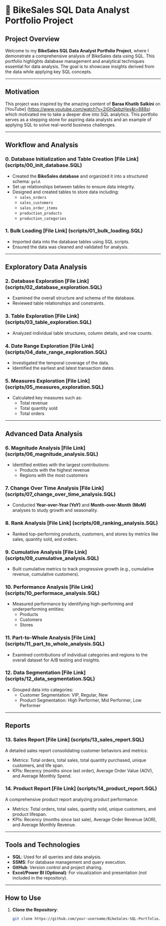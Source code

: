 # 🚴 BikeSales SQL Data Analyst Portfolio Project

## Project Overview
Welcome to my **BikeSales SQL Data Analyst Portfolio Project**, where I demonstrate a comprehensive analysis of BikeSales data using SQL. This portfolio highlights database management and analytical techniques essential for data analysis. The goal is to showcase insights derived from the data while applying key SQL concepts.

---

## Motivation
This project was inspired by the amazing content of **Baraa Khatib Salkini** on [YouTube] (https://www.youtube.com/watch?v=2jGhQpbzHes&t=888s) which motivated me to take a deeper dive into SQL analytics. This portfolio serves as a stepping stone for aspiring data analysts and an example of applying SQL to solve real-world business challenges.

---

## Workflow and Analysis

### 0. **Database Initialization** and **Table Creation** [File Link] (scripts/00_init_database.SQL)
- Created the **BikeSales database** and organized it into a structured schema: `gold`.
- Set up relationships between tables to ensure data integrity.
- Designed and created tables to store data including:
  - `sales_orders`
  - `sales_customers`
  - `sales_order_items`
  - `production_products`
  - `production_categories`

### 1. **Bulk Loading** [File Link] (scripts/01_bulk_loading.SQL)
- Imported data into the database tables using SQL scripts.
- Ensured the data was cleaned and validated for analysis.

---

## Exploratory Data Analysis
### 2. **Database Exploration** [File Link] (scripts/02_database_exploration.SQL)
- Examined the overall structure and schema of the database.
- Reviewed table relationships and constraints.

### 3. **Table Exploration** [File Link] (scripts/03_table_exploration.SQL)
- Analyzed individual table structures, column details, and row counts.

### 4. **Date Range Exploration** [File Link] (scripts/04_date_range_exploration.SQL)
- Investigated the temporal coverage of the data.
- Identified the earliest and latest transaction dates.

### 5. **Measures Exploration** [File Link] (scripts/05_measures_exploration.SQL)
- Calculated key measures such as:
  - Total revenue
  - Total quantity sold
  - Total orders

---

## Advanced Data Analysis
### 6. **Magnitude Analysis** [File Link] (scripts/06_magnitude_analysis.SQL)
- Identified entities with the largest contributions:
  - Products with the highest revenue
  - Regions with the most customers

### 7. **Change Over Time Analysis** [File Link] (scripts/07_change_over_time_analysis.SQL)
- Conducted **Year-over-Year (YoY)** and **Month-over-Month (MoM)** analyses to study growth and seasonality.

### 8. **Rank Analysis** [File Link] (scripts/08_ranking_analysis.SQL)
- Ranked top-performing products, customers, and stores by metrics like sales, quantity sold, and orders.

### 9. **Cumulative Analysis** [File Link] (scripts/09_cumulative_analysis.SQL)
- Built cumulative metrics to track progressive growth (e.g., cumulative revenue, cumulative customers).

### 10. **Performance Analysis** [File Link] (scripts/10_performace_analysis.SQL)
- Measured performance by identifying high-performing and underperforming entities:
  - Products
  - Customers
  - Stores

### 11. **Part-to-Whole Analysis** [File Link] (scripts/11_part_to_whole_analysis.SQL)
- Examined contributions of individual categories and regions to the overall dataset for A/B testing and insights.

### 12. **Data Segmentation** [File Link] (scripts/12_data_segmentation.SQL)
- Grouped data into categories:
  - Customer Segmentation: VIP, Regular, New
  - Product Segmentation: High Performer, Mid Performer, Low Performer

---

## Reports
### 13. **Sales Report** [File Link] (scripts/13_sales_report.SQL)
A detailed sales report consolidating customer behaviors and metrics:
- Metrics: Total orders, total sales, total quantity purchased, unique customers, and life span.
- KPIs: Recency (months since last order), Average Order Value (AOV), and Average Monthly Spend.

### 14. **Product Report** [File Link] (scripts/14_product_report.SQL)
A comprehensive product report analyzing product performance:
- Metrics: Total orders, total sales, quantity sold, unique customers, and product lifespan.
- KPIs: Recency (months since last sale), Average Order Revenue (AOR), and Average Monthly Revenue.

---

## Tools and Technologies
- **SQL**: Used for all queries and data analysis.
- **SSMS**: For database management and query execution.
- **GitHub**: Version control and project sharing.
- **Excel/Power BI (Optional)**: For visualization and presentation (not included in the repository).

---

## How to Use
1. **Clone the Repository**:
   ```bash
   git clone https://github.com/your-username/BikeSales-SQL-Portfolio.git
